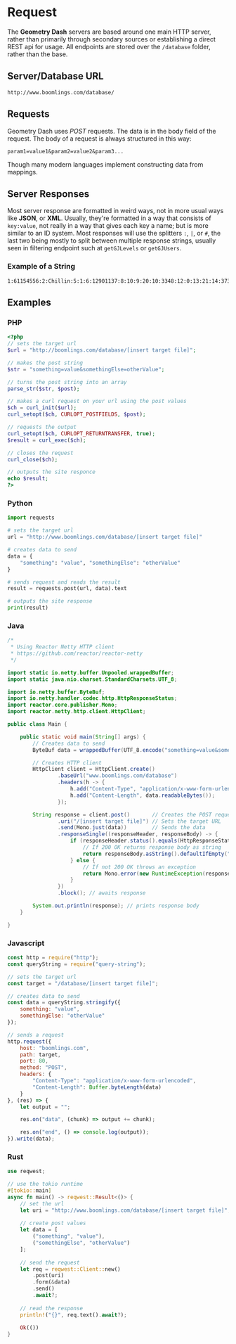 # Request

The **Geometry Dash** servers are based around one main HTTP server, rather than primarily through secondary sources or establishing a direct REST api for usage. All endpoints are stored over the `/database` folder, rather than the base.

## Server/Database URL

```plain
http://www.boomlings.com/database/
```

## Requests

Geometry Dash uses *POST* requests. The data is in the body field of the request. The body of a request is always structured in this way:

```plain
param1=value1&param2=value2&param3...
```

Though many modern languages implement constructing data from mappings.

## Server Responses

Most server response are formatted in weird ways, not in more usual ways like **JSON**, or **XML**. Usually, they're formatted in a way that consists of `key:value`,  not really in a way that gives each key a name; but is more similar to an ID system. Most responses will use the splitters `:`, `|`, or `#`, the last two being mostly to split between multiple response strings, usually seen in filtering endpoint such at `getGJLevels` or `getGJUsers`.

### Example of a String

```plain
1:61154556:2:Chillin:5:1:6:12901137:8:10:9:20:10:3348:12:0:13:21:14:373:17::43:4:25::18:3:19:24962:42:0:45:29651:3:UmVtYWtlIG9mIG15IG9sZCAyLjAgbGV2ZWwgY2FsbGVkIENoaWxsIHhkIEp1c3QgYSBzaW1wbGUgYW5kIGNoaWxsIGxldmVsLCBlbmpveSA6KQ==:15:3:30:0:31:0:37:0:38:1:39:3:46:1:47:2:35:669275
```

## Examples

<!-- tabs:start -->

### **PHP**

```php
<?php
// sets the target url
$url = "http://boomlings.com/database/[insert target file]";

// makes the post string
$str = "something=value&somethingElse=otherValue";

// turns the post string into an array
parse_str($str, $post);

// makes a curl request on your url using the post values
$ch = curl_init($url);
curl_setopt($ch, CURLOPT_POSTFIELDS, $post);

// requests the output
curl_setopt($ch, CURLOPT_RETURNTRANSFER, true);
$result = curl_exec($ch);

// closes the request
curl_close($ch);

// outputs the site responce
echo $result;
?>
```

### **Python**

```py
import requests

# sets the target url
url = "http://www.boomlings.com/database/[insert target file]"

# creates data to send
data = {
    "something": "value", "somethingElse": "otherValue"
}

# sends request and reads the result
result = requests.post(url, data).text

# outputs the site response
print(result)
```

### **Java**

```java
/*
 * Using Reactor Netty HTTP client
 * https://github.com/reactor/reactor-netty
 */

import static io.netty.buffer.Unpooled.wrappedBuffer;
import static java.nio.charset.StandardCharsets.UTF_8;

import io.netty.buffer.ByteBuf;
import io.netty.handler.codec.http.HttpResponseStatus;
import reactor.core.publisher.Mono;
import reactor.netty.http.client.HttpClient;

public class Main {

    public static void main(String[] args) {
        // Creates data to send
        ByteBuf data = wrappedBuffer(UTF_8.encode("something=value&somethingElse=otherValue"));

        // Creates HTTP client
        HttpClient client = HttpClient.create()
                .baseUrl("www.boomlings.com/database")
                .headers(h -> {
                    h.add("Content-Type", "application/x-www-form-urlencoded");
                    h.add("Content-Length", data.readableBytes());
                });

        String response = client.post()       // Creates the POST request
                .uri("/[insert target file]") // Sets the target URL
                .send(Mono.just(data))        // Sends the data
                .responseSingle((responseHeader, responseBody) -> {
                    if (responseHeader.status().equals(HttpResponseStatus.OK)) {
                        // If 200 OK returns response body as string
                        return responseBody.asString().defaultIfEmpty("");
                    } else {
                        // If not 200 OK throws an exception
                        return Mono.error(new RuntimeException(responseHeader.status().toString()));
                    }
                })
                .block(); // awaits response

        System.out.println(response); // prints response body
    }

}

```

### **Javascript**

```js
const http = require("http");
const queryString = require("query-string");

// sets the target url
const target = "/database/[insert target file]";

// creates data to send
const data = queryString.stringify({
    something: "value",
    somethingElse: "otherValue"
});

// sends a request
http.request({
    host: "boomlings.com",
    path: target,
    port: 80,
    method: "POST",
    headers: {
        "Content-Type": "application/x-www-form-urlencoded",
        "Content-Length": Buffer.byteLength(data)
    }
}, (res) => {
    let output = "";

    res.on("data", (chunk) => output += chunk);

    res.on("end", () => console.log(output));
}).write(data);
```

### **Rust**

```rust
use reqwest;

// use the tokio runtime
#[tokio::main]
async fn main() -> reqwest::Result<()> {
    // set the url
    let uri = "http://www.boomlings.com/database/[insert target file]";
    
    // create post values
    let data = [
        ("something", "value"),
        ("somethingElse", "otherValue")
    ];
    
    // send the request
    let req = reqwest::Client::new()
        .post(uri)
        .form(&data)
        .send()
        .await?;
    
    // read the response
    println!("{}", req.text().await?);
    
    Ok(())
}
```

<!-- tabs:end -->

